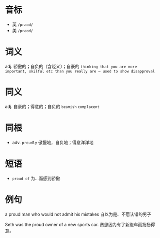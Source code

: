 # 音标

- 英 `/praʊd/`
- 美 `/praʊd/`

# 词义

adj. 骄傲的；自负的〔含贬义〕；自豪的
`thinking that you are more important, skilful etc than you really are – used to show disapproval`

# 同义

adj. 自豪的；得意的；自负的
`beamish` `complacent`

# 同根

- adv. `proudly` 傲慢地，自负地；得意洋洋地

# 短语

- `proud of` 为…而感到骄傲

# 例句

a proud man who would not admit his mistakes
自以为是、不愿认错的男子

Seth was the proud owner of a new sports car.
赛思因为有了新跑车而扬扬得意。


